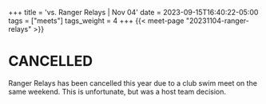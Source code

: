 +++
title = 'vs. Ranger Relays | Nov 04'
date = 2023-09-15T16:40:22-05:00
tags = ["meets"]
tags_weight = 4
+++
{{< meet-page "20231104-ranger-relays" >}}

# CANCELLED

Ranger Relays has been cancelled this year due to a club swim meet on the same weekend.  This is unfortunate, but was a host team decision.